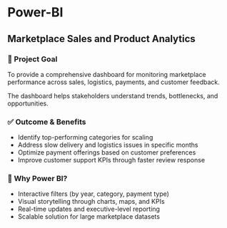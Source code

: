 # Power-BI
## Marketplace Sales and Product Analytics

### 🎯 Project Goal
To provide a comprehensive dashboard for monitoring marketplace performance across sales, logistics, payments, and customer feedback. 

The dashboard helps stakeholders understand trends, bottlenecks, and opportunities.

### ✅ Outcome & Benefits
- Identify top-performing categories for scaling
- Address slow delivery and logistics issues in specific months
- Optimize payment offerings based on customer preferences
- Improve customer support KPIs through faster review response

### 🧠 Why Power BI?
- Interactive filters (by year, category, payment type)
- Visual storytelling through charts, maps, and KPIs
- Real-time updates and executive-level reporting
- Scalable solution for large marketplace datasets
